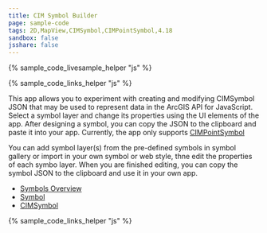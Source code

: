 ```yaml
---
title: CIM Symbol Builder
page: sample-code
tags: 2D,MapView,CIMSymbol,CIMPointSymbol,4.18
sandbox: false
jsshare: false
---
```


{% sample_code_livesample_helper "js" %}

{% sample_code_links_helper "js" %}

This app allows you to experiment with creating and modifying CIMSymbol JSON that may be used to represent data in the ArcGIS API for JavaScript. Select a symbol layer and change its properties using the UI elements of the app. After designing a symbol, you can copy the JSON to the clipboard and paste it into your app. Currently, the app only supports [CIMPointSymbol](https://github.com/Esri/cim-spec/blob/master/docs/v2/CIMSymbols.md#CIMPointSymbol)

You can add symbol layer(s) from the pre-defined symbols in symbol gallery or import in your own symbol or web style, thne edit the properties of each symbo layer. When you are finished editing, you can copy the symbol JSON to the clipboard and use it in your own app. 


- [Symbols Overview](../../guide/creating-visualizations-manually/index.html#symbols-overview)
- [Symbol](../../api-reference/esri-symbols-Symbol.html)
- [CIMSymbol](../../api-reference/esri-symbols-CIMSymbol.html)


{% sample_code_links_helper "js" %}


